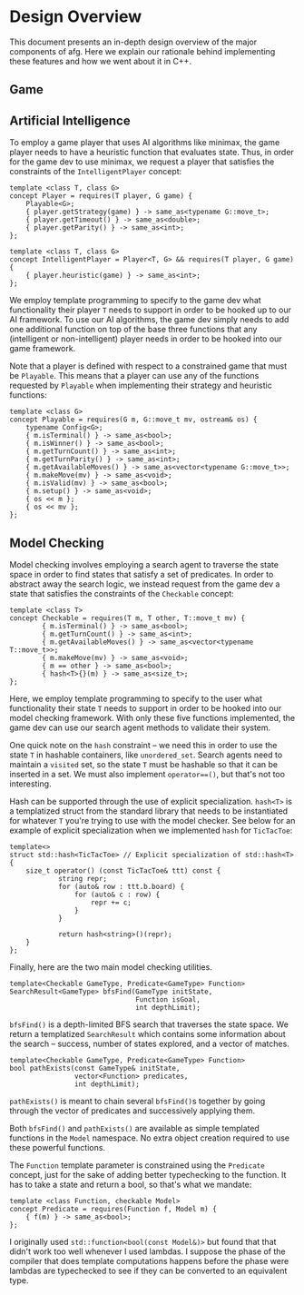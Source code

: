 Design Overview
===============
This document presents an in-depth design overview of the major components of afg. Here we explain our rationale behind implementing these features and how we went about it in C++.

Game
----

Artificial Intelligence
-----------------------
To employ a game player that uses AI algorithms like minimax, the game player needs to have a heuristic function that evaluates state. Thus, in order for the game dev to use minimax, we request a player that satisfies the constraints of the `IntelligentPlayer` concept:

    template <class T, class G>
    concept Player = requires(T player, G game) {
        Playable<G>;
        { player.getStrategy(game) } -> same_as<typename G::move_t>;
        { player.getTimeout() } -> same_as<double>;
        { player.getParity() } -> same_as<int>;
    };

    template <class T, class G>
    concept IntelligentPlayer = Player<T, G> && requires(T player, G game) {
        { player.heuristic(game) } -> same_as<int>;
    };

We employ template programming to specify to the game dev what functionality their player `T` needs to support in order to be hooked up to our AI framework. To use our AI algorithms, the game dev simply needs to add one additional function on top of the base three functions that any (intelligent or non-intelligent) player needs in order to be hooked into our game framework.

Note that a player is defined with respect to a constrained game that must be `Playable`. This means that a player can use any of the functions requested by `Playable` when implementing their strategy and heuristic functions:

    template <class G>
    concept Playable = requires(G m, G::move_t mv, ostream& os) {
        typename Config<G>;
        { m.isTerminal() } -> same_as<bool>;
        { m.isWinner() } -> same_as<bool>; 
        { m.getTurnCount() } -> same_as<int>;
        { m.getTurnParity() } -> same_as<int>;
        { m.getAvailableMoves() } -> same_as<vector<typename G::move_t>>;
        { m.makeMove(mv) } -> same_as<void>;
        { m.isValid(mv) } -> same_as<bool>;
        { m.setup() } -> same_as<void>;
        { os << m };
        { os << mv };
    };
 
Model Checking
--------------
Model checking involves employing a search agent to traverse the state space in
order to find states that satisfy a set of predicates. In order to abstract away
the search logic, we instead request from the game dev a state that satisfies
the constraints of the `Checkable` concept:

    template <class T>
    concept Checkable = requires(T m, T other, T::move_t mv) {
            { m.isTerminal() } -> same_as<bool>;
            { m.getTurnCount() } -> same_as<int>;
            { m.getAvailableMoves() } -> same_as<vector<typename T::move_t>>;
            { m.makeMove(mv) } -> same_as<void>;
            { m == other } -> same_as<bool>;
            { hash<T>{}(m) } -> same_as<size_t>;
    };

Here, we employ template programming to specify to the user what functionality
their state `T` needs to support in order to be hooked into our model checking
framework. With only these five functions implemented, the game dev can use our
search agent methods to validate their system.

One quick note on the `hash` constraint – we need this in order to use the state
`T` in hashable containers, like `unordered_set`. Search agents need to maintain
a `visited` set, so the state `T` must be hashable so that it can be inserted in
a set. We must also implement `operator==()`, but that's not too interesting.

Hash can be supported through the use of explicit specialization. `hash<T>` is a
templatized struct from the standard library that needs to be instantiated for
whatever `T` you're trying to use with the model checker. See below for an
example of explicit specialization when we implemented `hash` for `TicTacToe`:

    template<>
    struct std::hash<TicTacToe> // Explicit specialization of std::hash<T>
    {
        size_t operator() (const TicTacToe& ttt) const {
                string repr;
                for (auto& row : ttt.b.board) {
                    for (auto& c : row) {
                        repr += c;
                    }
                }

                return hash<string>()(repr);
        }
    };

Finally, here are the two main model checking utilities.

    template<Checkable GameType, Predicate<GameType> Function>
    SearchResult<GameType> bfsFind(GameType initState,
                                   Function isGoal,
                                   int depthLimit);

`bfsFind()` is a depth-limited BFS search that traverses the state space. We return a
templatized `SearchResult` which contains some information about the search –
success, number of states explored, and a vector of matches.


    template<Checkable GameType, Predicate<GameType> Function>
    bool pathExists(const GameType& initState,
                    vector<Function> predicates,
                    int depthLimit);

`pathExists()` is meant to chain several `bfsFind()`s together by going through
the vector of predicates and successively applying them.

Both `bfsFind()` and `pathExists()` are available as simple templated functions
in the `Model` namespace. No extra object creation required to use these
powerful functions.

The `Function` template parameter is constrained using the `Predicate` concept,
just for the sake of adding better typechecking to the function. It has to take a state
and return a bool, so that's what we mandate:

    template <class Function, checkable Model>
    concept Predicate = requires(Function f, Model m) {
        { f(m) } -> same_as<bool>;
    };

I originally used `std::function<bool(const Model&)>` but found that that didn't work too well
whenever I used lambdas. I suppose the phase of the compiler that does template computations
happens before the phase were lambdas are typechecked to see if they can be converted to an
equivalent type.
